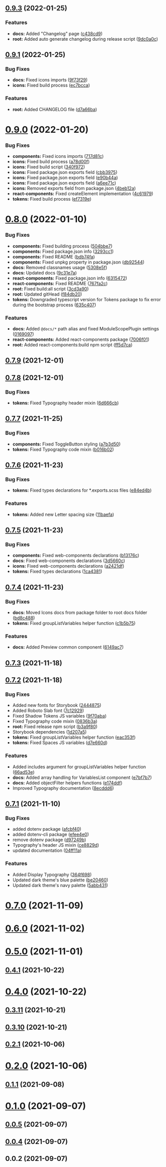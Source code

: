 ## [0.9.3](https://github.com/LivePersonInc/lp-design-system/compare/v0.9.2...v0.9.3) (2022-01-25)


### Features

* **docs:** Added "Changelog" page ([c438cd9](https://github.com/LivePersonInc/lp-design-system/commit/c438cd94dd236bf08b1c78cb04cf8a0fbfce19b4))
* **root:** Added auto generate changelog during release script ([9dc0a0c](https://github.com/LivePersonInc/lp-design-system/commit/9dc0a0c299cd9fbd29ec2e958153559d67cf0d5b))



## [0.9.1](https://github.com/LivePersonInc/lp-design-system/compare/v0.9.0...v0.9.1) (2022-01-25)


### Bug Fixes

* **docs:** Fixed icons imports ([9f73f29](https://github.com/LivePersonInc/lp-design-system/commit/9f73f29bcb6790c9a29d7519eb91a713594a7717))
* **icons:** Fixed build process ([ec7bcca](https://github.com/LivePersonInc/lp-design-system/commit/ec7bcca50c46a933b397e3d24ee81a8d65eb567a))


### Features

* **root:** Added CHANGELOG file ([d7a66ba](https://github.com/LivePersonInc/lp-design-system/commit/d7a66ba23319ba6e4e97dca5490fa5a205e0f34e))



# [0.9.0](https://github.com/LivePersonInc/lp-design-system/compare/v0.8.0...v0.9.0) (2022-01-20)


### Bug Fixes

* **components:** Fixed icons imports ([717d81c](https://github.com/LivePersonInc/lp-design-system/commit/717d81c16780d3b3467ace694590decc563a239b))
* **icons:** Fixed build process ([a78d00f](https://github.com/LivePersonInc/lp-design-system/commit/a78d00fb44bf337c05328ede18b7f359ab6cca49))
* **icons:** Fixed build script ([340f972](https://github.com/LivePersonInc/lp-design-system/commit/340f972b3331fbad79d905cca3a8f2a6036f941f))
* **icons:** Fixed package.json exports field ([cbb3975](https://github.com/LivePersonInc/lp-design-system/commit/cbb3975acdbeb10c66c2efeb29b854889df07b04))
* **icons:** Fixed package.json exports field ([e90b44a](https://github.com/LivePersonInc/lp-design-system/commit/e90b44a52f159a4a4f355596c2d95de86b8b5fe3))
* **icons:** Fixed package.json exports field ([a6ee71c](https://github.com/LivePersonInc/lp-design-system/commit/a6ee71c2ec36c844e203496381033282c99d7e80))
* **icons:** Removed exports field from package.json ([4beb12a](https://github.com/LivePersonInc/lp-design-system/commit/4beb12a5d55dd9cd1c226b8cb79567a6a4731b1b))
* **react-components:** Fixed createElement implementation ([4c61979](https://github.com/LivePersonInc/lp-design-system/commit/4c61979f3bbe5f9a10bfc21b9024ffdbf69ea87e))
* **tokens:** Fixed build process ([ef7319e](https://github.com/LivePersonInc/lp-design-system/commit/ef7319e25e232454bd65beae51ab9aa2ed318ad1))



# [0.8.0](https://github.com/LivePersonInc/lp-design-system/compare/v0.7.9...v0.8.0) (2022-01-10)


### Bug Fixes

* **components:** Fixed building process ([504bbe7](https://github.com/LivePersonInc/lp-design-system/commit/504bbe7c6cdc461dd6ec602ad72135641f2bdb90))
* **components:** Fixed package.json info ([3293cc1](https://github.com/LivePersonInc/lp-design-system/commit/3293cc1045169048ec958cbb35410a10c6947190))
* **components:** Fixed README ([bdb74fa](https://github.com/LivePersonInc/lp-design-system/commit/bdb74fa14145f9bc15b0e6121b09b4c354dd38fe))
* **components:** Fixed unpkg property in package.json ([db92544](https://github.com/LivePersonInc/lp-design-system/commit/db925447d18d67b67dc062bce1504a2f99917497))
* **docs:** Removed classnames usage ([5308e5f](https://github.com/LivePersonInc/lp-design-system/commit/5308e5fc7fee0123bc17111ac1d5129c68a51731))
* **docs:** Updated docs ([9c31e7a](https://github.com/LivePersonInc/lp-design-system/commit/9c31e7adf67c85606aa9f8745fc6e8dddf642e23))
* **react-components:** Fixed package.json info ([6315472](https://github.com/LivePersonInc/lp-design-system/commit/63154723578704fda813e25f00c4a4b2a425d61a))
* **react-components:** Fixed README ([767fa2c](https://github.com/LivePersonInc/lp-design-system/commit/767fa2ca21db11c9df8dd8eb96599d1724b33fdb))
* **root:** Fixed build:all script ([3cd3a90](https://github.com/LivePersonInc/lp-design-system/commit/3cd3a9026727972a876757d007763ffb7e450a92))
* **root:** Updated gitHead ([f84db20](https://github.com/LivePersonInc/lp-design-system/commit/f84db2078c05c2357d70a39d7c6cc476829df63b))
* **tokens:** Downgraded typescript version for Tokens package to fix error during the bootstrap process ([635c407](https://github.com/LivePersonInc/lp-design-system/commit/635c4072303303f864707f269121c1a92cf0e04e))


### Features

* **docs:** Added `@docs/*` path alias and fixed ModuleScopePlugin settings ([0169097](https://github.com/LivePersonInc/lp-design-system/commit/0169097b2aa11c1751497bee99582b63bed8724b))
* **react-components:** Added react-components package ([7006f01](https://github.com/LivePersonInc/lp-design-system/commit/7006f01a432276657b7419bc165e783827937b38))
* **root:** Added react-components:build npm script ([ff5d7ca](https://github.com/LivePersonInc/lp-design-system/commit/ff5d7ca9b2ede5c5f32492e6e498d4178a3d4407))



## [0.7.9](https://github.com/LivePersonInc/lp-design-system/compare/v0.7.8...v0.7.9) (2021-12-01)



## [0.7.8](https://github.com/LivePersonInc/lp-design-system/compare/v0.7.7...v0.7.8) (2021-12-01)


### Bug Fixes

* **tokens:** Fixed Typography header mixin ([6d666cb](https://github.com/LivePersonInc/lp-design-system/commit/6d666cb491d42e03b1b7cb6e802f54f059048c1c))



## [0.7.7](https://github.com/LivePersonInc/lp-design-system/compare/v0.7.6...v0.7.7) (2021-11-25)


### Bug Fixes

* **components:** Fixed ToggleButton styling ([a7b3d50](https://github.com/LivePersonInc/lp-design-system/commit/a7b3d503ff39a087d5cc09475ed5d66819a868e0))
* **tokens:** Fixed Typography code mixin ([b016b02](https://github.com/LivePersonInc/lp-design-system/commit/b016b022a5d126595d040e2b52ee64034370046e))



## [0.7.6](https://github.com/LivePersonInc/lp-design-system/compare/v0.7.5...v0.7.6) (2021-11-23)


### Bug Fixes

* **tokens:** Fixed types declarations for *.exports.scss files ([e84ed4b](https://github.com/LivePersonInc/lp-design-system/commit/e84ed4bf749ed608a6b7625a21b427b83cf92ce5))


### Features

* **tokens:** Added new Letter spacing size ([11baefa](https://github.com/LivePersonInc/lp-design-system/commit/11baefa0c84263d96bdb15278331a4530ed4eb71))



## [0.7.5](https://github.com/LivePersonInc/lp-design-system/compare/v0.7.4...v0.7.5) (2021-11-23)


### Bug Fixes

* **components:** Fixed web-components declarations ([b13176c](https://github.com/LivePersonInc/lp-design-system/commit/b13176c415a1b3f589b65ee5a2ee9105f6ffff9d))
* **docs:** Fixed web-components declarations ([3d5660c](https://github.com/LivePersonInc/lp-design-system/commit/3d5660caa80b590e757e4adc49ffdc370e28e26a))
* **icons:** Fixed web-components declarations ([a2421df](https://github.com/LivePersonInc/lp-design-system/commit/a2421dff76b947fe5b51804ceca810e288c2253d))
* **tokens:** Fixed types declarations ([1ca4381](https://github.com/LivePersonInc/lp-design-system/commit/1ca438134831b99a3703aaed0353ad2cc472da4c))



## [0.7.4](https://github.com/LivePersonInc/lp-design-system/compare/v0.7.3...v0.7.4) (2021-11-23)


### Bug Fixes

* **docs:** Moved Icons docs from package folder to root docs folder ([bd8c488](https://github.com/LivePersonInc/lp-design-system/commit/bd8c488f5feadf0d9b9591e468e77926040b4210))
* **tokens:** Fixed groupListVariables helper function ([c1b5b75](https://github.com/LivePersonInc/lp-design-system/commit/c1b5b7536bc43536c61d75f1ef0b68edf18800ca))


### Features

* **docs:** Added Preview common component ([6149ac7](https://github.com/LivePersonInc/lp-design-system/commit/6149ac74d6089941192547d6d1a06865d69e4d5b))



## [0.7.3](https://github.com/LivePersonInc/lp-design-system/compare/v0.7.2...v0.7.3) (2021-11-18)



## [0.7.2](https://github.com/LivePersonInc/lp-design-system/compare/v0.7.1...v0.7.2) (2021-11-18)


### Bug Fixes

* Added new fonts for Storybook ([2444875](https://github.com/LivePersonInc/lp-design-system/commit/2444875892d9a34bc5a4dab6d8c6ea92465695c3))
* Added Roboto Slab font ([7c12929](https://github.com/LivePersonInc/lp-design-system/commit/7c129299762b6ad8baecc0d0865b92d7ed3e3ccc))
* Fixed Shadow Tokens JS variables ([9f70aba](https://github.com/LivePersonInc/lp-design-system/commit/9f70abadf3f56fc4d61e8241f0cdc861009ba372))
* Fixed Typography code mixin ([0836b3a](https://github.com/LivePersonInc/lp-design-system/commit/0836b3a61cd696cee67442c1e8f4e6669982c7a6))
* **root:** Fixed release npm script ([b3a9f80](https://github.com/LivePersonInc/lp-design-system/commit/b3a9f8056a39877781d7320ccebb9203230eb635))
* Storybook dependencies ([1d207a5](https://github.com/LivePersonInc/lp-design-system/commit/1d207a5aec4aa673c78a1c08115d786c8414bc97))
* **tokens:** Fixed groupListVariables helper function ([eac353f](https://github.com/LivePersonInc/lp-design-system/commit/eac353f90a8272dd27c702ea1f3fd901384cdf8b))
* **tokens:** Fixed Spaces JS variables ([d7e660d](https://github.com/LivePersonInc/lp-design-system/commit/d7e660de10d3b275c91f174f3e7e89c027171b1b))


### Features

* Added includes argument for groupListVariables helper function ([66ad53e](https://github.com/LivePersonInc/lp-design-system/commit/66ad53e0eff4cde6f8dda775614cb8763600abcc))
* **docs:** Added array handling for VariablesList component ([e7bf7b7](https://github.com/LivePersonInc/lp-design-system/commit/e7bf7b7619e9277b709c1d561670137552991b3d))
* **docs:** Added objectFilter helpers functions ([e174ddf](https://github.com/LivePersonInc/lp-design-system/commit/e174ddfce98f18bbec14fe53479307e62a4ea15a))
* Improved Typography documentation ([8ecddd6](https://github.com/LivePersonInc/lp-design-system/commit/8ecddd623b6866824883d89b25bfde9299ea257d))



## [0.7.1](https://github.com/LivePersonInc/lp-design-system/compare/v0.7.0...v0.7.1) (2021-11-10)


### Bug Fixes

* added dotenv package ([afcbf40](https://github.com/LivePersonInc/lp-design-system/commit/afcbf403c7a6a4605266441c63f1b8280c248107))
* added dotenv-cli package ([efee4e0](https://github.com/LivePersonInc/lp-design-system/commit/efee4e092ddaa8d671e749ea09b63b079d4c3d04))
* remove dotenv package ([d97249b](https://github.com/LivePersonInc/lp-design-system/commit/d97249b8344dd8eb397038785fac507a41afa583))
* Typography's header JS mixin ([ce8829d](https://github.com/LivePersonInc/lp-design-system/commit/ce8829d135657e5f0ccbd2d083a335e88a5b4990))
* updated documentation ([04ff11a](https://github.com/LivePersonInc/lp-design-system/commit/04ff11af9fd6f95b2b724f460fe22a0c2d61e3d3))


### Features

* Added Display Typography ([364f698](https://github.com/LivePersonInc/lp-design-system/commit/364f69824cff88692b432714bb5edb73ecdc5b10))
* Updated dark theme's blue palette ([be20460](https://github.com/LivePersonInc/lp-design-system/commit/be20460763118df53f3bf1478945fc13f259b36f))
* Updated dark theme's navy palette ([5abb431](https://github.com/LivePersonInc/lp-design-system/commit/5abb431259912c55c30bf5cf0df43574af9ef49e))



# [0.7.0](https://github.com/LivePersonInc/lp-design-system/compare/v0.6.0...v0.7.0) (2021-11-09)



# [0.6.0](https://github.com/LivePersonInc/lp-design-system/compare/v0.5.0...v0.6.0) (2021-11-02)



# [0.5.0](https://github.com/LivePersonInc/lp-design-system/compare/v0.4.1...v0.5.0) (2021-11-01)



## [0.4.1](https://github.com/LivePersonInc/lp-design-system/compare/v0.4.0...v0.4.1) (2021-10-22)



# [0.4.0](https://github.com/LivePersonInc/lp-design-system/compare/v0.3.11...v0.4.0) (2021-10-22)



## [0.3.11](https://github.com/LivePersonInc/lp-design-system/compare/v0.3.10...v0.3.11) (2021-10-21)



## [0.3.10](https://github.com/LivePersonInc/lp-design-system/compare/v0.2.1...v0.3.10) (2021-10-21)



## [0.2.1](https://github.com/LivePersonInc/lp-design-system/compare/v0.2.0...v0.2.1) (2021-10-06)



# [0.2.0](https://github.com/LivePersonInc/lp-design-system/compare/v0.1.1...v0.2.0) (2021-10-06)



## [0.1.1](https://github.com/LivePersonInc/lp-design-system/compare/v0.1.0...v0.1.1) (2021-09-08)



# [0.1.0](https://github.com/LivePersonInc/lp-design-system/compare/v0.0.5...v0.1.0) (2021-09-07)



## [0.0.5](https://github.com/LivePersonInc/lp-design-system/compare/v0.0.4...v0.0.5) (2021-09-07)



## [0.0.4](https://github.com/LivePersonInc/lp-design-system/compare/v0.0.2...v0.0.4) (2021-09-07)



## 0.0.2 (2021-09-07)



